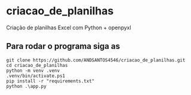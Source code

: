 # criacao_de_planilhas
Criação de planilhas Excel com Python + openpyxl

## Para rodar o programa siga as 

```
git clone https://github.com/ANDSANTOS4546/criacao_de_planilhas.git
cd criacao_de_planilhas
python -m venv .venv
.venv/bin/activate.ps1
pip install -r "requirements.txt"
python .\app.py
```
